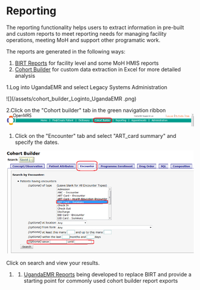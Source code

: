 # Reporting

The reporting functionality helps users to extract information in pre-built and custom reports to meet reporting needs for managing facility operations, meeting MoH and support other programatic work.

The reports are generated in the following ways:

1. [BIRT Reports](reporting_birt.md) for facility level and some MoH HMIS reports 
2. [Cohort Builder](reporting_cohort_builder.md) for custom data extraction in Excel for more detailed analysis

  1.Log into UgandaEMR and select Legacy Systems Administration

![](/assets/cohort_builder_Loginto_UgandaEMR .png)

2.Click on the "Cohort builder" tab in the green navigation ribbon![](/assets/click_on_cohortbuilder.png)

1. Click on the "Encounter" tab and select "ART\_card summary" and specify the dates.

![](/assets/click_on_cohortbuilder_tab.png)

Click on search and view your results.



1. 1. [UgandaEMR Reports](ugandaemr_reports.md) being developed to replace BIRT and provide a starting point for commonly used cohort builder report exports



